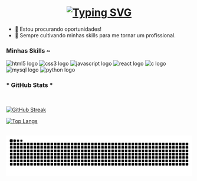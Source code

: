 <h1 align="center"><a href="https://git.io/typing-svg"><img src="https://readme-typing-svg.demolab.com?font=Fira+Code&pause=1000&width=435&lines=Ol%C3%A1+eu+me+chamo+Lucca" alt="Typing SVG" /></a></a></h1>

- 🔭 Estou procurando oportunidades!
- 🌱 Sempre cultivando minhas skills para me tornar um profissional.
<h3 align="left">Minhas Skills ~</h3>

  <p align="left">        
  <img src="https://cdn.jsdelivr.net/gh/devicons/devicon/icons/html5/html5-original.svg" height="80" width="50" alt="html5 logo"  />
  <img src="https://cdn.jsdelivr.net/gh/devicons/devicon/icons/css3/css3-original.svg" height="80" width="50" alt="css3 logo"  />
  <img src="https://cdn.jsdelivr.net/gh/devicons/devicon/icons/javascript/javascript-plain.svg" height="80" width="50" alt="javascript logo"  />
  <img src="https://cdn.jsdelivr.net/gh/devicons/devicon/icons/react/react-original.svg" height="80" width="50" alt="react logo"  />
  <img src="https://cdn.jsdelivr.net/gh/devicons/devicon/icons/c/c-original.svg" height="80" width="50" alt="c logo"  />
  <img src="https://cdn.jsdelivr.net/gh/devicons/devicon/icons/mysql/mysql-original.svg" height="80" width="50" alt="mysql logo"  />
  <img src="https://cdn.jsdelivr.net/gh/devicons/devicon@latest/icons/python/python-original.svg" height="80" width="50" alt="python logo"/>
    </p>

  <h3>* GitHub Stats *</h3>
  <br>
  
  [![GitHub Streak](https://streak-stats.demolab.com?user=LuccaAstrini&theme=dark&exclude_days=Sun%2CSat)](https://git.io/streak-stats)

  [![Top Langs](https://github-readme-stats.vercel.app/api/top-langs/?username=LuccaAstrini&layout=donut&theme=dracula)](https://github.com/ruivoverso/github-readme-stats&theme=dracula)
  
  <br>
  
<picture align="center">
  <source media="(prefers-color-scheme: dark)" srcset="https://raw.githubusercontent.com/LuccaAstrini/LuccaAstrini/output/github-contribution-grid-snake-dark.svg">
  <source media="(prefers-color-scheme: light)" srcset="https://raw.githubusercontent.com/LuccaAstrini/LuccaAstrini/output/github-contribution-grid-snake-dark.svg">
  <img align="center" alt="github contribution grid snake animation" src="https://raw.githubusercontent.com/LuccaAstrini/LuccaAstrini/output/github-contribution-grid-snake.svg">
</picture>
